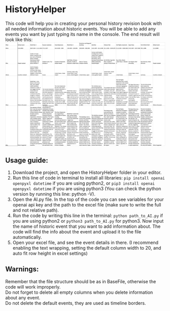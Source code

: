 # HistoryHelper
This code will help you in creating your personal history revision book with all needed information about historic events. You will be able to add any events you want by just typing its name in the console. The end result will look like this:
![Result image](image.png)

## Usage guide:
1. Download the project, and open the HistoryHelper folder in your editor. 
2. Run this line of code in terminal to install all libraries: ```pip install openai openpyxl datetime``` if you are using python2, or ```pip3 install openai openpyxl datetime``` if you are using python3 (You can check the python version by running this line: python -V). 
3. Open the AI.py file. In the top of the code you can see variables for your openai api key and the path to the excel file (make sure to write the full and not relative path).
4. Run the code by writing this line in the terminal: ```python path_to_AI.py``` if you are using python2 or ```python3 path_to_AI.py``` for python3. Now input the name of historic event that you want to add information about. The code will find the info about the event and upload it to the file automatically.
5. Open your excel file, and see the event details in there. (I recommend enabling the text wrapping, setting the default column width to 20, and auto fit row height in excel settings)

## Warnings:
Remember that the file structure should be as in BaseFile, otherwise the code will work improperly. <br />Do not forget to delete all empty columns when you delete information about any event. <br />Do not delete the default events, they are used as timeline borders.
